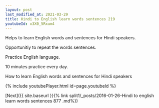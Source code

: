 ```yaml
---
layout: post
last_modified_at: 2021-03-29
title: Hindi to English learn words sentences 219 
youtubeId: x3X0_5Rxum4
---
```

 
 
Helps to learn English words and sentences for Hindi speakers.

Opportunitiy to repeat the words sentences. 

Practice English language. 
 
10 minutes practice every day. 
 
How to learn English words and sentences for Hindi speakers 
 
{% include youtubePlayer.html id=page.youtubeId %}
 
 
[Next]({{ site.baseurl }}{% link  split1/_posts/2016-01-26-Hindi to english learn words sentences 877 .md%})
 
